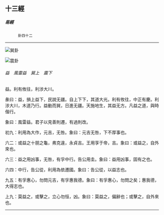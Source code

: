 

## 十三經

##### 易經
　　　`卦四十二`

* * *

![巽卦](../../imgs/a006.gif)

![震卦](../../imgs/a003.gif)

###### 益　風雷益　巽上　震下

益。利有攸往，利涉大川。

彖曰：益，損上益下，民說无疆。自上下下，其道大光。利有攸往，中正有慶。利涉大川，木道乃行。益動而巽，日進无疆。天施地生，其益无方。凡益之道，與時偕行。

象曰：風雷益。君子以見善則遷，有過則改。

初九：利用為大作，元吉，无咎。象曰：元吉无咎，下不厚事也。

六二：或益之十朋之龜，弗克違，永貞吉。王用享于帝，吉。象曰：或益之，自外來也。

六三：益之用凶事，无咎，有孚中行。告公用圭。象曰：益用凶事，固有之也。

六四：中行，告公從，利用為依遷國。象曰：告公從，以益志也。

九五：有孚惠心，勿問元吉，有孚惠我德。象曰：有孚惠心，勿問之矣；惠我德，大得志也。

上九：莫益之，或擊之，立心勿恒，凶。象曰：莫益之，偏辭也；或擊之，自外來也。

* * *


